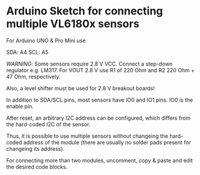 # Arduino Sketch for connecting multiple VL6180x sensors

For Arduino UNO & Pro Mini use

SDA: A4
SCL: A5

*WARNING*: Some sensors require 2.8 V VCC. Connect a step-down regulator e.g. LM317.
For VOUT 2.8 V use R1 of 220 Ohm and R2 220 Ohm + 47 Ohm, respectively.

Also, a level shifter must be used for 2.8 V breakout boards!

In addition to SDA/SCL pins, most sensors have IO0 and IO1 pins. IO0 is the enable pin.

After reset, an arbitrary I2C address can be configured, which differs from the hard-coded
I2C of the sensor.

Thus, it is possible to use multiple sensors without changeing the hard-coded address
 of the module (there are usually no solder pads present for changeing its address).

For connecting more than two modules, uncomment, copy & paste and edit the desired
code blocks.
